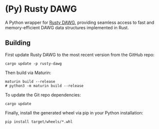 # (Py) Rusty DAWG

A Python wrapper for [Rusty DAWG](https://github.com/viking-sudo-rm/rusty-dawg), providing seamless access to fast and memory-efficient DAWG data structures implemented in Rust.

## Building

First update Rusty DAWG to the most recent version from the GitHub repo:

```
cargo update -p rusty-dawg
```

Then build via Maturin:

```
maturin build --release
# python3 -m maturin build --release
```

To update the Git repo dependencies:

```
cargo update
```

Finally, install the generated wheel via pip in your Python installation:

```
pip install target/wheels/*.whl
```